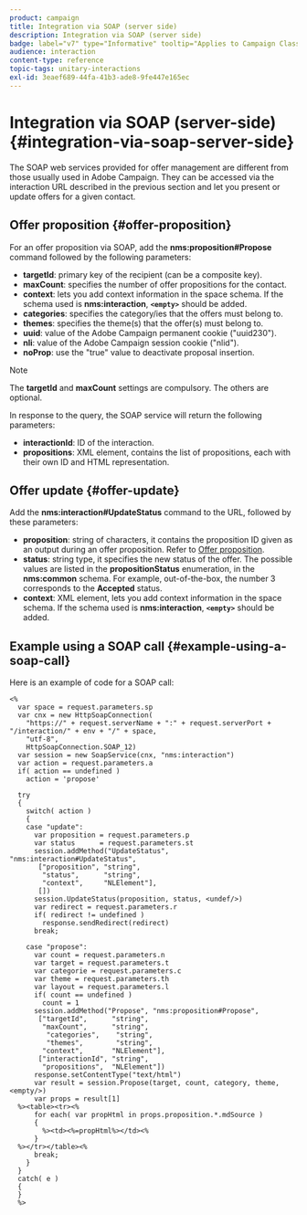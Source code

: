 ```yaml
---
product: campaign
title: Integration via SOAP (server side)
description: Integration via SOAP (server side)
badge: label="v7" type="Informative" tooltip="Applies to Campaign Classic v7 only"
audience: interaction
content-type: reference
topic-tags: unitary-interactions
exl-id: 3eaef689-44fa-41b3-ade8-9fe447e165ec
---
```

# Integration via SOAP (server-side){#integration-via-soap-server-side}



The SOAP web services provided for offer management are different from those usually used in Adobe Campaign. They can be accessed via the interaction URL described in the previous section and let you present or update offers for a given contact.

## Offer proposition {#offer-proposition}

For an offer proposition via SOAP, add the **nms:proposition#Propose** command followed by the following parameters:

* **targetId**: primary key of the recipient (can be a composite key). 
* **maxCount**: specifies the number of offer propositions for the contact.
* **context**: lets you add context information in the space schema. If the schema used is **nms:interaction**, **`<empty>`** should be added.
* **categories**: specifies the category/ies that the offers must belong to.
* **themes**: specifies the theme(s) that the offer(s) must belong to.
* **uuid**: value of the Adobe Campaign permanent cookie ("uuid230").
* **nli**: value of the Adobe Campaign session cookie ("nlid").
* **noProp**: use the "true" value to deactivate proposal insertion.

>[!NOTE]
>
>The **targetId** and **maxCount** settings are compulsory. The others are optional.

In response to the query, the SOAP service will return the following parameters:

* **interactionId**: ID of the interaction.
* **propositions**: XML element, contains the list of propositions, each with their own ID and HTML representation.

## Offer update {#offer-update}

Add the **nms:interaction#UpdateStatus** command to the URL, followed by these parameters:

* **proposition**: string of characters, it contains the proposition ID given as an output during an offer proposition. Refer to [Offer proposition](#offer-proposition).
* **status**: string type, it specifies the new status of the offer. The possible values are listed in the **propositionStatus** enumeration, in the **nms:common** schema. For example, out-of-the-box, the number 3 corresponds to the **Accepted** status.
* **context**: XML element, lets you add context information in the space schema. If the schema used is **nms:interaction**, **`<empty>`** should be added.

## Example using a SOAP call {#example-using-a-soap-call}

Here is an example of code for a SOAP call:

```
<%
  var space = request.parameters.sp
  var cnx = new HttpSoapConnection(
    "https://" + request.serverName + ":" + request.serverPort + "/interaction/" + env + "/" + space,
    "utf-8",
    HttpSoapConnection.SOAP_12)
  var session = new SoapService(cnx, "nms:interaction")
  var action = request.parameters.a
  if( action == undefined )
    action = 'propose'

  try
  {
    switch( action )
    {
    case "update":
      var proposition = request.parameters.p
      var status      = request.parameters.st
      session.addMethod("UpdateStatus", "nms:interaction#UpdateStatus",
       ["proposition", "string",
        "status",      "string",
        "context",     "NLElement"],
       [])
      session.UpdateStatus(proposition, status, <undef/>)
      var redirect = request.parameters.r
      if( redirect != undefined )
        response.sendRedirect(redirect)
      break;

    case "propose":
      var count = request.parameters.n
      var target = request.parameters.t
      var categorie = request.parameters.c
      var theme = request.parameters.th
      var layout = request.parameters.l
      if( count == undefined )
        count = 1
      session.addMethod("Propose", "nms:proposition#Propose",
       ["targetId",      "string",
        "maxCount",      "string",
         "categories",    "string",
         "themes",        "string",
        "context",       "NLElement"],
       ["interactionId", "string",
        "propositions",  "NLElement"])
      response.setContentType("text/html")
      var result = session.Propose(target, count, category, theme, <empty/>)
      var props = result[1]
  %><table><tr><%
      for each( var propHtml in props.proposition.*.mdSource )
      {
        %><td><%=propHtml%></td><%
      }
  %></tr></table><%
      break;
    }
  }
  catch( e )
  {
  }
  %>
```
